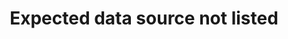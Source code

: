 ---
title: "Expected data source not listed"
description: "More information on if your expected data source is not listed."
---